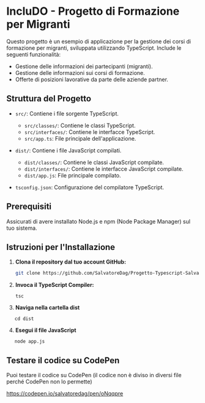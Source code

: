 # IncluDO - Progetto di Formazione per Migranti

Questo progetto è un esempio di applicazione per la gestione dei corsi di formazione per migranti, sviluppata utilizzando TypeScript. Include le seguenti funzionalità:

- Gestione delle informazioni dei partecipanti (migranti).
- Gestione delle informazioni sui corsi di formazione.
- Offerte di posizioni lavorative da parte delle aziende partner.

## Struttura del Progetto

- `src/`: Contiene i file sorgente TypeScript.

  - `src/classes/`: Contiene le classi TypeScript.
  - `src/interfaces/`: Contiene le interfacce TypeScript.
  - `src/app.ts`: File principale dell'applicazione.

- `dist/`: Contiene i file JavaScript compilati.

  - `dist/classes/`: Contiene le classi JavaScript compilate.
  - `dist/interfaces/`: Contiene le interfacce JavaScript compilate.
  - `dist/app.js`: File principale compilato.

- `tsconfig.json`: Configurazione del compilatore TypeScript.

## Prerequisiti

Assicurati di avere installato Node.js e npm (Node Package Manager) sul tuo sistema.

## Istruzioni per l'Installazione

1. **Clona il repository dal tuo account GitHub:**

   ```bash
   git clone https://github.com/SalvatoreDag/Progetto-Typescript-Salvatore-D-Agostino
   ```

2. **Invoca il TypeScript Compiler:**

   ```
   tsc
   ```

3. **Naviga nella cartella dist**

```
   cd dist
 ```

4. **Esegui il file JavaScript**

```
   node app.js
```

## Testare il codice su CodePen
 
 Puoi testare il codice su CodePen (il codice non è diviso in diversi file perché CodePen non lo permette)

 https://codepen.io/salvatoredag/pen/oNqqpre